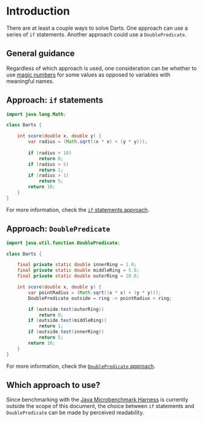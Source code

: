 # Introduction

There are at least a couple ways to solve Darts.
One approach can use a series of `if` statements.
Another approach could use a `DoublePredicate`.

## General guidance

Regardless of which approach is used, one consideration can be whether to use [magic numbers][magic-numbers] for some values
as opposed to variables with meaningful names.

## Approach: `if`  statements

```java
import java.lang.Math;

class Darts {

    int score(double x, double y) {
        var radius = (Math.sqrt((x * x) + (y * y)));
        
        if (radius > 10)
            return 0;
        if (radius > 5)
            return 1;
        if (radius > 1)
            return 5;
        return 10;
    }
}
```

For more information, check the [`if` statements approach][approach-if-staements].

## Approach: `DoublePredicate`

```java
import java.util.function.DoublePredicate;

class Darts {

    final private static double innerRing = 1.0;
    final private static double middleRing = 5.0;
    final private static double outerRing = 10.0;

    int score(double x, double y) {
        var pointRadius = (Math.sqrt((x * x) + (y * y)));
        DoublePredicate outside = ring -> pointRadius > ring;

        if (outside.test(outerRing))
            return 0;
        if (outside.test(middleRing))
            return 1;
        if (outside.test(innerRing))
            return 5;
        return 10;
    }
}
```

For more information, check the [`DoublePredicate` approach][approach-doublepredicate].

## Which approach to use?

Since benchmarking with the [Java Microbenchmark Harness][jmh] is currently outside the scope of this document,
the choice between `if` statements and `DoublePredicate` can be made by perceived readability.

[doublepredicate]: https://docs.oracle.com/javase/9/docs/api/java/util/function/DoublePredicate.html
[magic-numbers]: https://en.wikipedia.org/wiki/Magic_number_(programming)
[jmh]: https://github.com/openjdk/jmh
[approach-if-staements]: https://exercism.org/tracks/java/exercises/dart/approaches/if-statements
[approach-doublepredicate]: https://exercism.org/tracks/java/exercises/dart/approaches/doublepredicate
